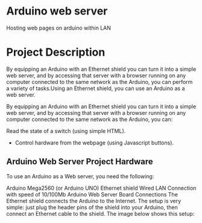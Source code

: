 # Arduino web server

Hosting web pages on arduino within LAN

# Project Description

By equipping an Arduino with an Ethernet shield you can turn it into a simple web server, and by accessing that server with a browser running on any computer connected to the same network as the Arduino, you can perform a variety of tasks.Using an Ethernet shield, you can use an Arduino as a web server.

By equipping an Arduino with an Ethernet shield you can turn it into a simple web server, and by accessing that server with a browser running on any computer connected to the same network as the Arduino, you can:

Read the state of a switch (using simple HTML).

* Control hardware from the webpage (using Javascript buttons).


## Arduino Web Server Project Hardware
 
To use an Arduino as a Web server, you need the following:

Arduino Mega2560 (or Arduino UNO)
Ethernet shield
Wired LAN Connection with speed of 10/100Mb
Arduino Web Server Board Connections
The Ethernet shield connects the Arduino to the Internet. The setup is very simple: just plug the header pins of the shield into your Arduino, then connect an Ethernet cable to the shield.  The image below shows this setup:


